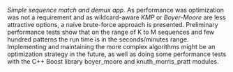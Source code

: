 _Simple sequence match and demux app._
As performance was optimization was not a requirement and as wildcard-aware *KMP* or *Boyer-Moore* are less attractive options, a naive brute-force approach is presented.
Preliminary performance tests show that on the range of K to M sequences and few hundred patterns the run time is in the seconds/minutes range.
Implementing and maintaining the more complex algorithms might be an optimization strategy in the future, as well as doing some performance tests with the C++ Boost library boyer_moore and knuth_morris_pratt modules.
